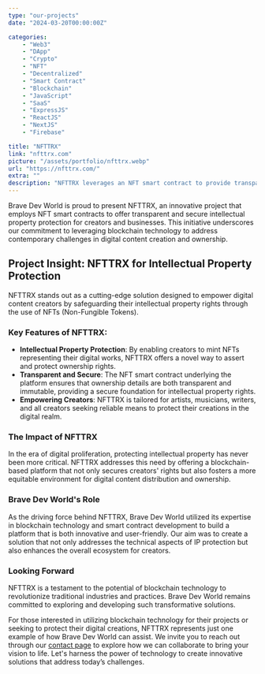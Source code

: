 ```yaml
---
type: "our-projects"
date: "2024-03-20T00:00:00Z"

categories: 
    - "Web3"
    - "DApp"
    - "Crypto"
    - "NFT"
    - "Decentralized"
    - "Smart Contract"
    - "Blockchain"
    - "JavaScript"
    - "SaaS"
    - "ExpressJS"
    - "ReactJS"
    - "NextJS"
    - "Firebase"

title: "NFTTRX"
link: "nfttrx.com"
picture: "/assets/portfolio/nfttrx.webp"
url: "https://nfttrx.com/"
extra: ""
description: "NFTTRX leverages an NFT smart contract to provide transparent and secure intellectual property protection, ensuring ownership rights, copy rights, and digital content protection for creators and businesses."
---
```

Brave Dev World is proud to present NFTTRX, an innovative project that employs NFT smart contracts to offer transparent and secure intellectual property protection for creators and businesses. This initiative underscores our commitment to leveraging blockchain technology to address contemporary challenges in digital content creation and ownership.

## Project Insight: NFTTRX for Intellectual Property Protection
NFTTRX stands out as a cutting-edge solution designed to empower digital content creators by safeguarding their intellectual property rights through the use of NFTs (Non-Fungible Tokens).

### Key Features of NFTTRX:
- **Intellectual Property Protection**: By enabling creators to mint NFTs representing their digital works, NFTTRX offers a novel way to assert and protect ownership rights.
- **Transparent and Secure**: The NFT smart contract underlying the platform ensures that ownership details are both transparent and immutable, providing a secure foundation for intellectual property rights.
- **Empowering Creators**: NFTTRX is tailored for artists, musicians, writers, and all creators seeking reliable means to protect their creations in the digital realm.

### The Impact of NFTTRX
In the era of digital proliferation, protecting intellectual property has never been more critical. NFTTRX addresses this need by offering a blockchain-based platform that not only secures creators' rights but also fosters a more equitable environment for digital content distribution and ownership.

### Brave Dev World's Role
As the driving force behind NFTTRX, Brave Dev World utilized its expertise in blockchain technology and smart contract development to build a platform that is both innovative and user-friendly. Our aim was to create a solution that not only addresses the technical aspects of IP protection but also enhances the overall ecosystem for creators.

### Looking Forward
NFTTRX is a testament to the potential of blockchain technology to revolutionize traditional industries and practices. Brave Dev World remains committed to exploring and developing such transformative solutions.

For those interested in utilizing blockchain technology for their projects or seeking to protect their digital creations, NFTTRX represents just one example of how Brave Dev World can assist. We invite you to reach out through our [contact page](https://vasilkoff.com/contact-us) to explore how we can collaborate to bring your vision to life. Let's harness the power of technology to create innovative solutions that address today’s challenges.
